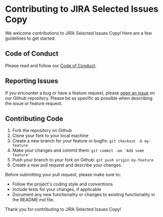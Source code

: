 # Contributing to JIRA Selected Issues Copy

We welcome contributions to JIRA Selected Issues Copy! Here are a few guidelines to get started:

## Code of Conduct

Please read and follow our [Code of Conduct](CODE_OF_CONDUCT.md).

## Reporting Issues

If you encounter a bug or have a feature request, please [open an issue](https://github.com/bdo/jira-selected-issues-copy/issues/new) on our Github repository. Please be as specific as possible when describing the issue or feature request.

## Contributing Code

1. Fork the repository on Github
2. Clone your fork to your local machine
3. Create a new branch for your feature or bugfix: `git checkout -b my-feature`
4. Make your changes and commit them: `git commit -am 'Add some feature'`
5. Push your branch to your fork on Github: `git push origin my-feature`
6. Create a new pull request and describe your changes.

Before submitting your pull request, please make sure to:

- Follow the project's coding style and conventions
- Include tests for your changes, if applicable
- Document any new functionality or changes to existing functionality in the README.md file.

Thank you for contributing to JIRA Selected Issues Copy!
